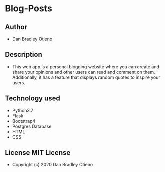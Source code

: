 # Blog-Posts

## Author
* Dan Bradley Otieno

## Description
* This web app is a personal blogging website where you can create and share your opinions and other users can read and comment on them. Additionally, it has a feature that displays random quotes to inspire your users.

## Technology used
* Python3.7 
* Flask
* Bootstrap4
* Postgres Database
* HTML
* CSS

## License MIT License

* Copyright (c) 2020 Dan Bradley Otieno